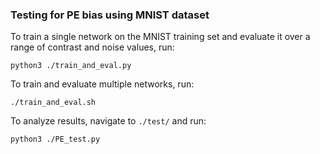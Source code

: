 ### Testing for PE bias using MNIST dataset

To train a single network on the MNIST training set and evaluate it over a range of contrast and noise values, run:
```
python3 ./train_and_eval.py
```
To train and evaluate multiple networks, run:
```
./train_and_eval.sh
```
To analyze results, navigate to `./test/` and run:
```
python3 ./PE_test.py
```
